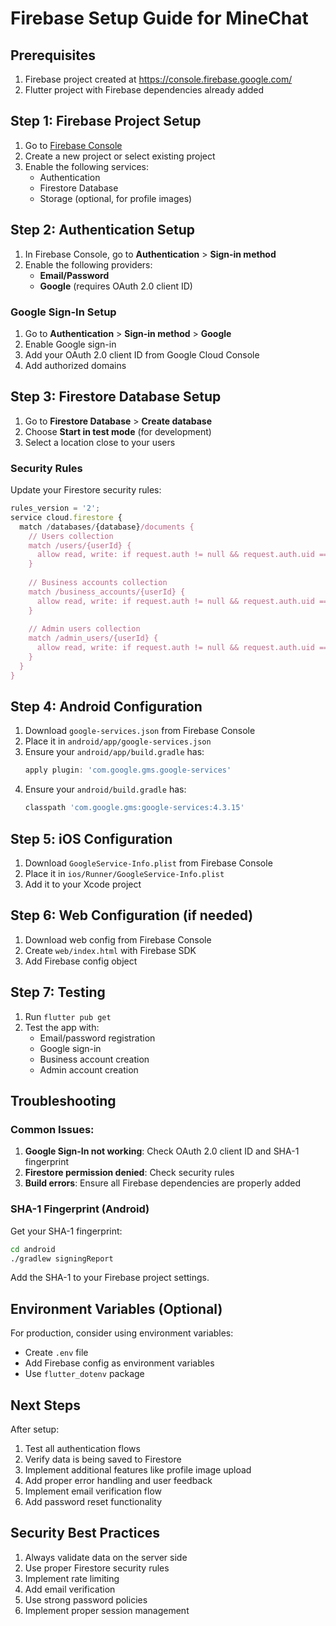 # Firebase Setup Guide for MineChat

## Prerequisites
1. Firebase project created at https://console.firebase.google.com/
2. Flutter project with Firebase dependencies already added

## Step 1: Firebase Project Setup

1. Go to [Firebase Console](https://console.firebase.google.com/)
2. Create a new project or select existing project
3. Enable the following services:
   - Authentication
   - Firestore Database
   - Storage (optional, for profile images)

## Step 2: Authentication Setup

1. In Firebase Console, go to **Authentication** > **Sign-in method**
2. Enable the following providers:
   - **Email/Password**
   - **Google** (requires OAuth 2.0 client ID)

### Google Sign-In Setup
1. Go to **Authentication** > **Sign-in method** > **Google**
2. Enable Google sign-in
3. Add your OAuth 2.0 client ID from Google Cloud Console
4. Add authorized domains

## Step 3: Firestore Database Setup

1. Go to **Firestore Database** > **Create database**
2. Choose **Start in test mode** (for development)
3. Select a location close to your users

### Security Rules
Update your Firestore security rules:

```javascript
rules_version = '2';
service cloud.firestore {
  match /databases/{database}/documents {
    // Users collection
    match /users/{userId} {
      allow read, write: if request.auth != null && request.auth.uid == userId;
    }
    
    // Business accounts collection
    match /business_accounts/{userId} {
      allow read, write: if request.auth != null && request.auth.uid == userId;
    }
    
    // Admin users collection
    match /admin_users/{userId} {
      allow read, write: if request.auth != null && request.auth.uid == userId;
    }
  }
}
```

## Step 4: Android Configuration

1. Download `google-services.json` from Firebase Console
2. Place it in `android/app/google-services.json`
3. Ensure your `android/app/build.gradle` has:
   ```gradle
   apply plugin: 'com.google.gms.google-services'
   ```
4. Ensure your `android/build.gradle` has:
   ```gradle
   classpath 'com.google.gms:google-services:4.3.15'
   ```

## Step 5: iOS Configuration

1. Download `GoogleService-Info.plist` from Firebase Console
2. Place it in `ios/Runner/GoogleService-Info.plist`
3. Add it to your Xcode project

## Step 6: Web Configuration (if needed)

1. Download web config from Firebase Console
2. Create `web/index.html` with Firebase SDK
3. Add Firebase config object

## Step 7: Testing

1. Run `flutter pub get`
2. Test the app with:
   - Email/password registration
   - Google sign-in
   - Business account creation
   - Admin account creation

## Troubleshooting

### Common Issues:
1. **Google Sign-In not working**: Check OAuth 2.0 client ID and SHA-1 fingerprint
2. **Firestore permission denied**: Check security rules
3. **Build errors**: Ensure all Firebase dependencies are properly added

### SHA-1 Fingerprint (Android)
Get your SHA-1 fingerprint:
```bash
cd android
./gradlew signingReport
```

Add the SHA-1 to your Firebase project settings.

## Environment Variables (Optional)

For production, consider using environment variables:
- Create `.env` file
- Add Firebase config as environment variables
- Use `flutter_dotenv` package

## Next Steps

After setup:
1. Test all authentication flows
2. Verify data is being saved to Firestore
3. Implement additional features like profile image upload
4. Add proper error handling and user feedback
5. Implement email verification flow
6. Add password reset functionality

## Security Best Practices

1. Always validate data on the server side
2. Use proper Firestore security rules
3. Implement rate limiting
4. Add email verification
5. Use strong password policies
6. Implement proper session management
